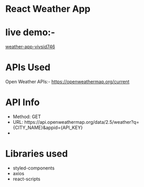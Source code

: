 # React Weather App 

# live demo:-
<a href="https://weather-app-vivsid746.netlify.app/">weather-app-vivsid746</a>

# APIs Used

Open Weather APIs:-
https://openweathermap.org/current


# API Info
<ul>
    <li>Method: GET</li>
    <li>URL: https://api.openweathermap.org/data/2.5/weather?q={CITY_NAME}&appid={API_KEY}<li>
</ul>


# Libraries used
<ul>
  <li>styled-components</li>
  <li>axios</li>
  <li>react-scripts</li>
</ul>

